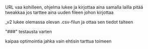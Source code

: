 URL vaa kohilleen, ohjelma lukee ja kirjottaa aina samalla lailla
pitää tweakkaa jos tarttee aina uuden fileen johon kirjottaa


_v2 lukee olemassa olevan .csv-filun ja ottaa sen tiedot talteen

"###" testausta varten

kaipaa optimointia jahka vain ehtisin tarttua toimeen
